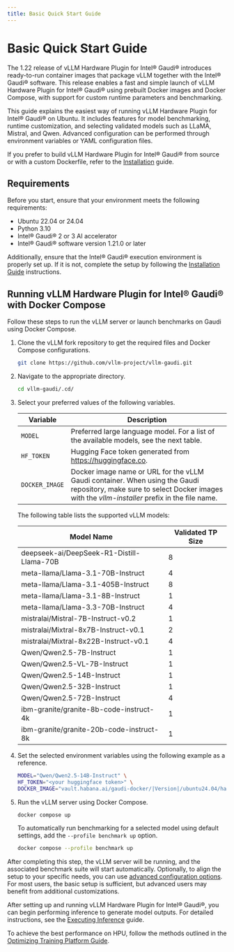 ```yaml
---
title: Basic Quick Start Guide
---
```


# Basic Quick Start Guide

The 1.22 release of vLLM Hardware Plugin for Intel® Gaudi® introduces ready-to-run container
images that package vLLM together with the Intel® Gaudi® software. This release
enables a fast and simple launch of vLLM Hardware Plugin for Intel® Gaudi® using prebuilt Docker
images and Docker Compose, with support for custom runtime parameters and
benchmarking.

This guide explains the easiest way of running vLLM Hardware Plugin for Intel® Gaudi® on Ubuntu.
It includes features for model benchmarking, runtime customization, and
selecting validated models such as LLaMA, Mistral, and Qwen. Advanced
configuration can be performed through environment variables or YAML
configuration files.

If you prefer to build vLLM Hardware Plugin for Intel® Gaudi® from source or with a custom
Dockerfile, refer to the [Installation](installation.md) guide.

## Requirements

Before you start, ensure that your environment meets the following requirements:

- Ubuntu 22.04 or 24.04
- Python 3.10
- Intel® Gaudi® 2 or 3 AI accelerator
- Intel® Gaudi® software version 1.21.0 or later

Additionally, ensure that the Intel® Gaudi® execution environment is properly set up. If
it is not, complete the setup by following the [Installation
Guide](https://docs.habana.ai/en/latest/Installation_Guide/index.html) instructions.

## Running vLLM Hardware Plugin for Intel® Gaudi® with Docker Compose

Follow these steps to run the vLLM server or launch benchmarks on Gaudi using Docker Compose.

1. Clone the vLLM fork repository to get the required files and Docker Compose configurations.

    ```bash
    git clone https://github.com/vllm-project/vllm-gaudi.git
    ```

2. Navigate to the appropriate directory.

    ```bash
    cd vllm-gaudi/.cd/
    ```

3. Select your preferred values of the following variables.

    | **Variable**   | **Description**                                                                                                                                                              |
    | -------------- | ---------------------------------------------------------------------------------------------------------------------------------------------------------------------------- |
    | `MODEL`        | Preferred large language model. For a list of the available models, see the next table.                                                                                      |
    | `HF_TOKEN`     | Hugging Face token generated from <https://huggingface.co>.                                                                                                                  |
    | `DOCKER_IMAGE` | Docker image name or URL for the vLLM Gaudi container. When using the Gaudi repository, make sure to select Docker images with the *vllm-installer* prefix in the file name. |

    The following table lists the supported vLLM models:

    | **Model Name**                            | **Validated TP Size** |
    | ----------------------------------------- | --------------------- |
    | deepseek-ai/DeepSeek-R1-Distill-Llama-70B | 8                     |
    | meta-llama/Llama-3.1-70B-Instruct         | 4                     |
    | meta-llama/Llama-3.1-405B-Instruct        | 8                     |
    | meta-llama/Llama-3.1-8B-Instruct          | 1                     |
    | meta-llama/Llama-3.3-70B-Instruct         | 4                     |
    | mistralai/Mistral-7B-Instruct-v0.2        | 1                     |
    | mistralai/Mixtral-8x7B-Instruct-v0.1      | 2                     |
    | mistralai/Mixtral-8x22B-Instruct-v0.1     | 4                     |
    | Qwen/Qwen2.5-7B-Instruct                  | 1                     |
    | Qwen/Qwen2.5-VL-7B-Instruct               | 1                     |
    | Qwen/Qwen2.5-14B-Instruct                 | 1                     |
    | Qwen/Qwen2.5-32B-Instruct                 | 1                     |
    | Qwen/Qwen2.5-72B-Instruct                 | 4                     |
    | ibm-granite/granite-8b-code-instruct-4k   | 1                     |
    | ibm-granite/granite-20b-code-instruct-8k  | 1                     |

4. Set the selected environment variables using the following example as a reference.

    ```bash
    MODEL="Qwen/Qwen2.5-14B-Instruct" \
    HF_TOKEN="<your huggingface token>" \
    DOCKER_IMAGE="vault.habana.ai/gaudi-docker/|Version|/ubuntu24.04/habanalabs/vllm-installer-|PT_VERSION|:latest"
    ```

5. Run the vLLM server using Docker Compose.

    ```bash
    docker compose up
    ```

    To automatically run benchmarking for a selected model using default settings, add the  `--profile benchmark up` option.

    ```bash
    docker compose --profile benchmark up
    ```

After completing this step, the vLLM server will be running, and the associated benchmark suite will start automatically. Optionally, to align the setup to your specific needs, you can use [advanced configuration options](quickstart_configuration.md). For most users, the basic setup is sufficient, but advanced users may benefit from additional customizations.

After setting up and running vLLM Hardware Plugin for Intel® Gaudi®, you can begin performing inference to generate model outputs. For detailed instructions, see the [Executing Inference](executing_interference.md) guide.

To achieve the best performance on HPU, follow the methods outlined in the
[Optimizing Training Platform
Guide](https://docs.habana.ai/en/latest/PyTorch/Model_Optimization_PyTorch/Optimization_in_Training_Platform.html).

